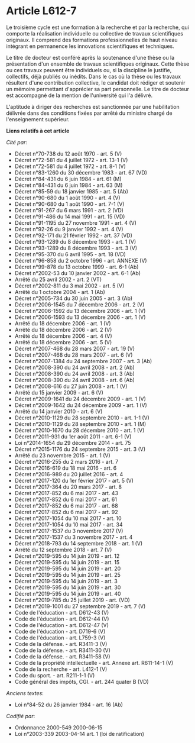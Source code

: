 # Article L612-7

Le troisième cycle est une formation à la recherche et par la recherche, qui comporte la réalisation individuelle ou
collective de travaux scientifiques originaux. Il comprend des formations professionnelles de haut niveau intégrant en
permanence les innovations scientifiques et techniques.

Le titre de docteur est conféré après la soutenance d'une thèse ou la présentation d'un ensemble de travaux scientifiques
originaux. Cette thèse ou ces travaux peuvent être individuels ou, si la discipline le justifie, collectifs, déjà publiés ou
inédits. Dans le cas où la thèse ou les travaux résultent d'une contribution collective, le candidat doit rédiger et soutenir
un mémoire permettant d'apprécier sa part personnelle. Le titre de docteur est accompagné de la mention de l'université qui
l'a délivré.

L'aptitude à diriger des recherches est sanctionnée par une habilitation délivrée dans des conditions fixées par arrêté du
ministre chargé de l'enseignement supérieur.

**Liens relatifs à cet article**

_Cité par_:

  - Décret n°70-738 du 12 août 1970 - art. 5 (V)
  - Décret n°72-581 du 4 juillet 1972 - art. 13-1 (V)
  - Décret n°72-581 du 4 juillet 1972 - art. 8-1 (V)
  - Décret n°83-1260 du 30 décembre 1983 - art. 67 (VD)
  - Décret n°84-431 du 6 juin 1984 - art. 61 (M)
  - Décret n°84-431 du 6 juin 1984 - art. 63 (M)
  - Décret n°85-59 du 18 janvier 1985 - art. 5 (Ab)
  - Décret n°90-680 du 1 août 1990 - art. 4 (V)
  - Décret n°90-680 du 1 août 1990 - art. 7-1 (V)
  - Décret n°91-267 du 6 mars 1991 - art. 2 (VD)
  - Décret n°91-486 du 14 mai 1991 - art. 15 (VD)
  - Décret n°91-1195 du 27 novembre 1991 - art. 4 (V)
  - Décret n°92-26 du 9 janvier 1992 - art. 4 (V)
  - Décret n°92-171 du 21 février 1992 - art. 37 (VD)
  - Décret n°93-1289 du 8 décembre 1993 - art. 1 (V)
  - Décret n°93-1289 du 8 décembre 1993 - art. 3 (V)
  - Décret n°95-370 du 6 avril 1995 - art. 18 (VD)
  - Décret n°96-858 du 2 octobre 1996 - art. ANNEXE (V)
  - Décret n°99-878 du 13 octobre 1999 - art. 6-1 (Ab)
  - Décret n°2002-53 du 10 janvier 2002 - art. 6-1 (Ab)
  - Arrêté du 25 avril 2002 - art. 2 (VT)
  - Décret n°2002-811 du 3 mai 2002 - art. 5 (V)
  - Arrêté du 1 octobre 2004 - art. 1 (Ab)
  - Décret n°2005-734 du 30 juin 2005 - art. 3 (Ab)
  - Décret n°2006-1545 du 7 décembre 2006 - art. 2 (V)
  - Décret n°2006-1592 du 13 décembre 2006 - art. 1 (V)
  - Décret n°2006-1593 du 13 décembre 2006 - art. 1 (V)
  - Arrêté du 18 décembre 2006 - art. 1 (V)
  - Arrêté du 18 décembre 2006 - art. 2 (V)
  - Arrêté du 18 décembre 2006 - art. 4 (V)
  - Arrêté du 18 décembre 2006 - art. 5 (V)
  - Décret n°2007-468 du 28 mars 2007 - art. 19 (V)
  - Décret n°2007-468 du 28 mars 2007 - art. 6 (V)
  - Décret n°2007-1384 du 24 septembre 2007 - art. 3 (Ab)
  - Décret n°2008-390 du 24 avril 2008 - art. 2 (Ab)
  - Décret n°2008-390 du 24 avril 2008 - art. 3 (Ab)
  - Décret n°2008-390 du 24 avril 2008 - art. 6 (Ab)
  - Décret n°2008-616 du 27 juin 2008 - art. 1 (V)
  - Arrêté du 15 janvier 2009 - art. 6 (V)
  - Décret n°2009-1641 du 24 décembre 2009 - art. 1 (V)
  - Décret n°2009-1642 du 24 décembre 2009 - art. 1 (V)
  - Arrêté du 14 janvier 2010 - art. 6 (V)
  - Décret n°2010-1129 du 28 septembre 2010 - art. 1-1 (V)
  - Décret n°2010-1129 du 28 septembre 2010 - art. 1 (M)
  - Décret n°2010-1670 du 28 décembre 2010 - art. 1 (V)
  - Décret n°2011-931 du 1er août 2011 - art. 6-1 (V)
  - Loi n°2014-1654 du 29 décembre 2014 - art. 75
  - Décret n°2015-1176 du 24 septembre 2015 - art. 3 (V)
  - Arrêté du 23 novembre 2015 - art. 1 (V)
  - Décret n°2016-255 du 2 mars 2016 - art. 7
  - Décret n°2016-619 du 18 mai 2016 - art. 6
  - Décret n°2016-989 du 20 juillet 2016 - art. 4
  - Décret n°2017-120 du 1er février 2017 - art. 5 (V)
  - Décret n°2017-364 du 20 mars 2017 - art. 8
  - Décret n°2017-852 du 6 mai 2017 - art. 43
  - Décret n°2017-852 du 6 mai 2017 - art. 61
  - Décret n°2017-852 du 6 mai 2017 - art. 68
  - Décret n°2017-852 du 6 mai 2017 - art. 92
  - Décret n°2017-1054 du 10 mai 2017 - art. 10
  - Décret n°2017-1054 du 10 mai 2017 - art. 34
  - Décret n°2017-1537 du 3 novembre 2017 (V)
  - Décret n°2017-1537 du 3 novembre 2017 - art. 4
  - Décret n°2018-793 du 14 septembre 2018 - art. 1 (V)
  - Arrêté du 12 septembre 2018 - art. 7 (V)
  - Décret n°2019-595 du 14 juin 2019 - art. 12
  - Décret n°2019-595 du 14 juin 2019 - art. 15
  - Décret n°2019-595 du 14 juin 2019 - art. 20
  - Décret n°2019-595 du 14 juin 2019 - art. 25
  - Décret n°2019-595 du 14 juin 2019 - art. 3
  - Décret n°2019-595 du 14 juin 2019 - art. 30
  - Décret n°2019-595 du 14 juin 2019 - art. 40
  - Décret n°2019-785 du 25 juillet 2019 - art. (VD)
  - Décret n°2019-1001 du 27 septembre 2019 - art. 7 (V)
  - Code de l'éducation - art. D612-43 (V)
  - Code de l'éducation - art. D612-44 (V)
  - Code de l'éducation - art. D612-47 (V)
  - Code de l'éducation - art. D719-6 (V)
  - Code de l'éducation - art. L759-3 (V)
  - Code de la défense. - art. R3411-3 (V)
  - Code de la défense. - art. R3411-30 (V)
  - Code de la défense. - art. R3411-58 (V)
  - Code de la propriété intellectuelle - art. Annexe art. R611-14-1 (V)
  - Code de la recherche - art. L412-1 (V)
  - Code du sport. - art. R211-1-1 (V)
  - Code général des impôts, CGI. - art. 244 quater B (VD)

_Anciens textes_:

  - Loi n°84-52 du 26 janvier 1984 - art. 16 (Ab)

_Codifié par_:

  - Ordonnance 2000-549 2000-06-15
  - Loi n°2003-339 2003-04-14 art. 1 (loi de ratification)
